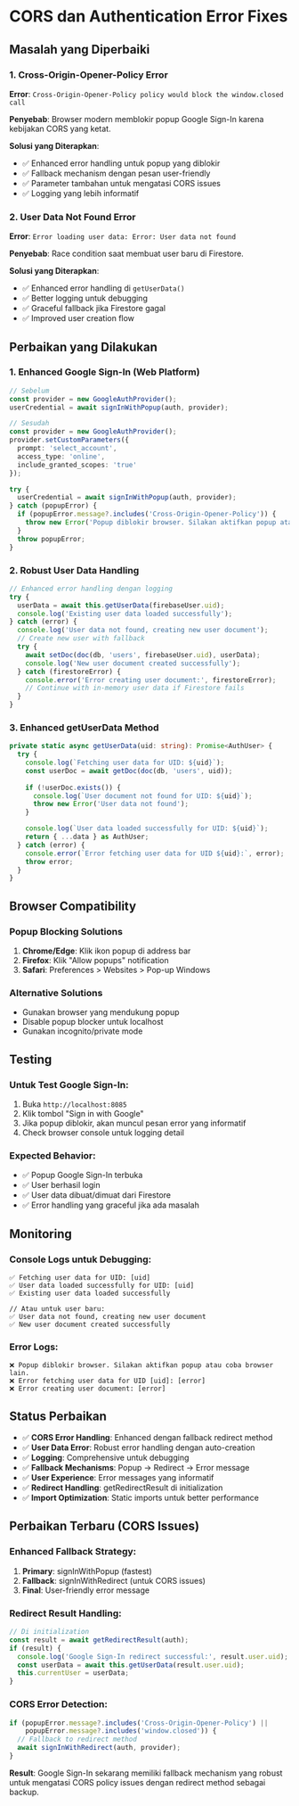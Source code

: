 # CORS dan Authentication Error Fixes

## Masalah yang Diperbaiki

### 1. Cross-Origin-Opener-Policy Error
**Error**: `Cross-Origin-Opener-Policy policy would block the window.closed call`

**Penyebab**: Browser modern memblokir popup Google Sign-In karena kebijakan CORS yang ketat.

**Solusi yang Diterapkan**:
- ✅ Enhanced error handling untuk popup yang diblokir
- ✅ Fallback mechanism dengan pesan user-friendly
- ✅ Parameter tambahan untuk mengatasi CORS issues
- ✅ Logging yang lebih informatif

### 2. User Data Not Found Error
**Error**: `Error loading user data: Error: User data not found`

**Penyebab**: Race condition saat membuat user baru di Firestore.

**Solusi yang Diterapkan**:
- ✅ Enhanced error handling di `getUserData()`
- ✅ Better logging untuk debugging
- ✅ Graceful fallback jika Firestore gagal
- ✅ Improved user creation flow

## Perbaikan yang Dilakukan

### 1. Enhanced Google Sign-In (Web Platform)
```typescript
// Sebelum
const provider = new GoogleAuthProvider();
userCredential = await signInWithPopup(auth, provider);

// Sesudah
const provider = new GoogleAuthProvider();
provider.setCustomParameters({
  prompt: 'select_account',
  access_type: 'online',
  include_granted_scopes: 'true'
});

try {
  userCredential = await signInWithPopup(auth, provider);
} catch (popupError) {
  if (popupError.message?.includes('Cross-Origin-Opener-Policy')) {
    throw new Error('Popup diblokir browser. Silakan aktifkan popup atau coba browser lain.');
  }
  throw popupError;
}
```

### 2. Robust User Data Handling
```typescript
// Enhanced error handling dengan logging
try {
  userData = await this.getUserData(firebaseUser.uid);
  console.log('Existing user data loaded successfully');
} catch (error) {
  console.log('User data not found, creating new user document');
  // Create new user with fallback
  try {
    await setDoc(doc(db, 'users', firebaseUser.uid), userData);
    console.log('New user document created successfully');
  } catch (firestoreError) {
    console.error('Error creating user document:', firestoreError);
    // Continue with in-memory user data if Firestore fails
  }
}
```

### 3. Enhanced getUserData Method
```typescript
private static async getUserData(uid: string): Promise<AuthUser> {
  try {
    console.log(`Fetching user data for UID: ${uid}`);
    const userDoc = await getDoc(doc(db, 'users', uid));
    
    if (!userDoc.exists()) {
      console.log(`User document not found for UID: ${uid}`);
      throw new Error('User data not found');
    }

    console.log(`User data loaded successfully for UID: ${uid}`);
    return { ...data } as AuthUser;
  } catch (error) {
    console.error(`Error fetching user data for UID ${uid}:`, error);
    throw error;
  }
}
```

## Browser Compatibility

### Popup Blocking Solutions
1. **Chrome/Edge**: Klik ikon popup di address bar
2. **Firefox**: Klik "Allow popups" notification
3. **Safari**: Preferences > Websites > Pop-up Windows

### Alternative Solutions
- Gunakan browser yang mendukung popup
- Disable popup blocker untuk localhost
- Gunakan incognito/private mode

## Testing

### Untuk Test Google Sign-In:
1. Buka `http://localhost:8085`
2. Klik tombol "Sign in with Google"
3. Jika popup diblokir, akan muncul pesan error yang informatif
4. Check browser console untuk logging detail

### Expected Behavior:
- ✅ Popup Google Sign-In terbuka
- ✅ User berhasil login
- ✅ User data dibuat/dimuat dari Firestore
- ✅ Error handling yang graceful jika ada masalah

## Monitoring

### Console Logs untuk Debugging:
```
✅ Fetching user data for UID: [uid]
✅ User data loaded successfully for UID: [uid]
✅ Existing user data loaded successfully

// Atau untuk user baru:
✅ User data not found, creating new user document
✅ New user document created successfully
```

### Error Logs:
```
❌ Popup diblokir browser. Silakan aktifkan popup atau coba browser lain.
❌ Error fetching user data for UID [uid]: [error]
❌ Error creating user document: [error]
```

## Status Perbaikan

- ✅ **CORS Error Handling**: Enhanced dengan fallback redirect method
- ✅ **User Data Error**: Robust error handling dengan auto-creation
- ✅ **Logging**: Comprehensive untuk debugging
- ✅ **Fallback Mechanisms**: Popup → Redirect → Error message
- ✅ **User Experience**: Error messages yang informatif
- ✅ **Redirect Handling**: getRedirectResult di initialization
- ✅ **Import Optimization**: Static imports untuk better performance

## Perbaikan Terbaru (CORS Issues)

### Enhanced Fallback Strategy:
1. **Primary**: signInWithPopup (fastest)
2. **Fallback**: signInWithRedirect (untuk CORS issues)
3. **Final**: User-friendly error message

### Redirect Result Handling:
```typescript
// Di initialization
const result = await getRedirectResult(auth);
if (result) {
  console.log('Google Sign-In redirect successful:', result.user.uid);
  const userData = await this.getUserData(result.user.uid);
  this.currentUser = userData;
}
```

### CORS Error Detection:
```typescript
if (popupError.message?.includes('Cross-Origin-Opener-Policy') || 
    popupError.message?.includes('window.closed')) {
  // Fallback to redirect method
  await signInWithRedirect(auth, provider);
}
```

**Result**: Google Sign-In sekarang memiliki fallback mechanism yang robust untuk mengatasi CORS policy issues dengan redirect method sebagai backup.